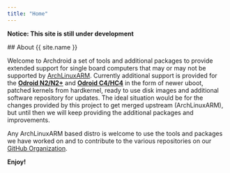 ```yaml
---
title: "Home"
---
```

**Notice: This site is still under development**

<div class="box" markdown="1">
## About {{ site.name }}

Welcome to Archdroid a set of tools and additional packages to provide extended
support for single board computers that may or may not be supported by
[ArchLinuxARM](https://archlinuxarm.org).
Currently additional support is provided for the
**[Odroid N2/N2+](https://www.hardkernel.com/shop/odroid-n2-with-4gbyte-ram-2/)**
and
**[Odroid C4/HC4](https://www.hardkernel.com/shop/odroid-c4/)**
in the form of newer uboot, patched kernels from hardkernel,
ready to use disk images and additional software repository for updates.
The ideal situation would be for the changes provided by this project to get
merged upstream (ArchLinuxARM), but until then we will keep providing the
additional packages and improvements.

Any ArchLinuxARM based distro is welcome to use the tools and packages we have
worked on and to contribute to the various repositories on our
[GitHub Organization](https://github.com/archdroid-org).

**Enjoy!**
</div>
